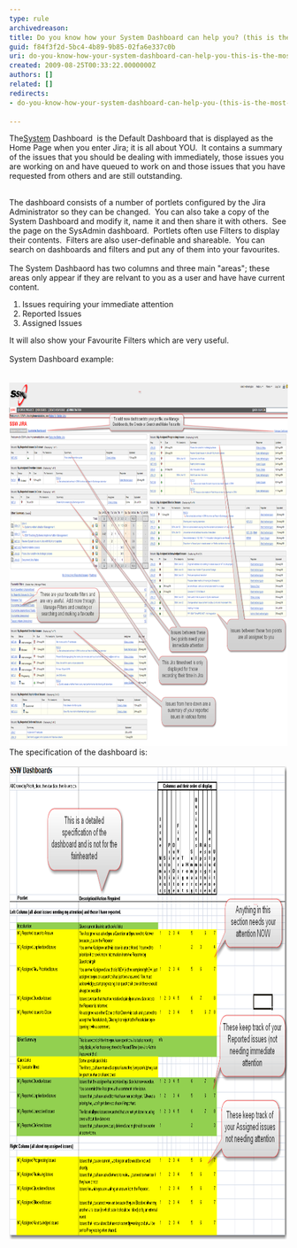 ```yaml
---
type: rule
archivedreason: 
title: Do you know how your System Dashboard can help you? (this is the most important feature in Jira)
guid: f84f3f2d-5bc4-4b89-9b85-02fa6e337c0b
uri: do-you-know-how-your-system-dashboard-can-help-you-this-is-the-most-important-feature-in-jira
created: 2009-08-25T00:33:22.0000000Z
authors: []
related: []
redirects:
- do-you-know-how-your-system-dashboard-can-help-you-(this-is-the-most-important-feature-in-jira)

---
```



The<a class="ms-rteCustom-External" href="/Pages/SystemDashboard.aspx" shape="rect">System</a><span></span><span> Dashboard </span> is the Default Dashboard that is displayed as the Home Page when you enter Jira; it is all about YOU.  It contains a summary of the issues that you should be dealing with immediately, those issues you are working on and have queued to work on and those issues that you have requested from others and are still outstanding. 
​
<br><excerpt class='endintro'></excerpt><br>

  <p dir="ltr" style="margin-right:0px;">The dashboard consists of a number of portlets configured by the Jira Administrator so they can be changed.  You can also take a copy of the System Dashboard and modify it, name it and then share it with others.  See the page on the SysAdmin dashboard.  Portlets often use Filters to display their contents.  Filters are also user-definable and shareable.  You can search on dashboards and filters and put any of them into your favourites.<br>
<br>
The System Dashbaord has two columns and three main "areas"; these areas only appear if they are relvant to you as a user and have have current content.</p>
<ol>
    <li>Issues requiring your immediate attention </li>
    <li>Reported Issues </li>
    <li>Assigned Issues </li>
</ol>
<p>It will also show your Favourite Filters which are very useful.<br>
<br>
System Dashboard example:<br>
<br>
<br>
<img src="SystemDashboardExample.png" alt="" style="width:950px;height:656px;" />The specification of the dashboard is:<br>
<br>
<img width="900" height="855" src="SystemDashboardSpec.png" alt="" /></p>




